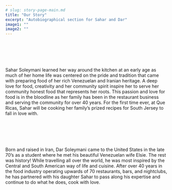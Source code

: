 ```yaml
---
# slug: story-page-main.md
title: "Our Story"
excerpt: "Autobiographical section for Sahar and Dar"
image1: ""
image2: ""
---
```


<br>
<br>
<br>
<br>

Sahar Soleymani learned her way around the kitchen at an early age as much of her home life was centered on the pride and tradition that came with preparing food of her rich Venezuelan and Iranian heritage. A deep love for food, creativity and her community spirit inspire her to serve her community honest food that represents her roots. This passion and love for food is in the bloodline as her family has been in the restaurant business and serving the community for over 40 years. For the first
time ever, at Que Ricas, Sahar will be cooking her family’s prized recipes for South Jersey to fall in love with.

<br>
<br>
<br>
<br>

Born and raised in Iran, Dar Soleymani came to the United States in the late 70’s as a student where he met his beautiful Venezuelan wife Elsie. The rest was history! While travelling all over the world, he was most inspired by the Central and South American way of life and cuisine. After over 40 years in the food industry operating upwards of 70 restaurants, bars, and nightclubs, he has partnered with his daughter Sahar to pass along his expertise and continue to do what he does, cook with love.